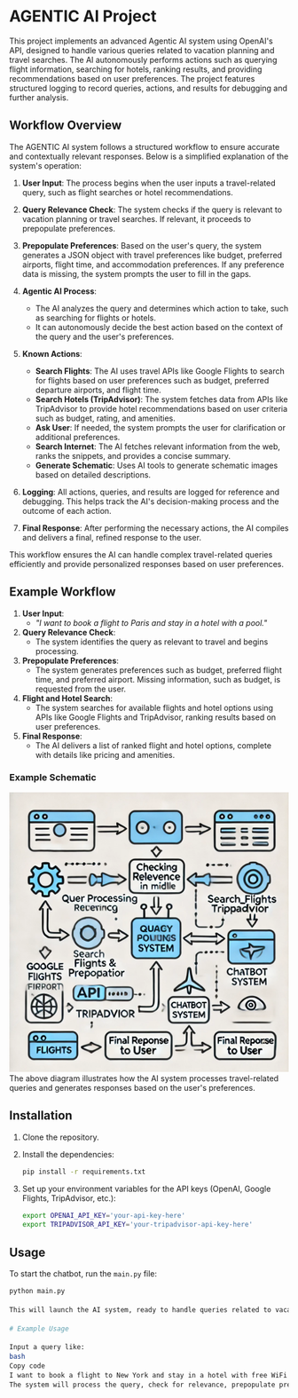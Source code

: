 
# AGENTIC AI Project

This project implements an advanced Agentic AI system using OpenAI's API, designed to handle various queries related to vacation planning and travel searches. The AI autonomously performs actions such as querying flight information, searching for hotels, ranking results, and providing recommendations based on user preferences. The project features structured logging to record queries, actions, and results for debugging and further analysis.

## Workflow Overview

The AGENTIC AI system follows a structured workflow to ensure accurate and contextually relevant responses. Below is a simplified explanation of the system's operation:

1. **User Input**: The process begins when the user inputs a travel-related query, such as flight searches or hotel recommendations.

2. **Query Relevance Check**: The system checks if the query is relevant to vacation planning or travel searches. If relevant, it proceeds to prepopulate preferences.

3. **Prepopulate Preferences**: Based on the user's query, the system generates a JSON object with travel preferences like budget, preferred airports, flight time, and accommodation preferences. If any preference data is missing, the system prompts the user to fill in the gaps.

4. **Agentic AI Process**: 
   - The AI analyzes the query and determines which action to take, such as searching for flights or hotels. 
   - It can autonomously decide the best action based on the context of the query and the user's preferences.

5. **Known Actions**:
   - **Search Flights**: The AI uses travel APIs like Google Flights to search for flights based on user preferences such as budget, preferred departure airports, and flight time.
   - **Search Hotels (TripAdvisor)**: The system fetches data from APIs like TripAdvisor to provide hotel recommendations based on user criteria such as budget, rating, and amenities.
   - **Ask User**: If needed, the system prompts the user for clarification or additional preferences.
   - **Search Internet**: The AI fetches relevant information from the web, ranks the snippets, and provides a concise summary.
   - **Generate Schematic**: Uses AI tools to generate schematic images based on detailed descriptions.

6. **Logging**: All actions, queries, and results are logged for reference and debugging. This helps track the AI's decision-making process and the outcome of each action.

7. **Final Response**: After performing the necessary actions, the AI compiles and delivers a final, refined response to the user.

This workflow ensures the AI can handle complex travel-related queries efficiently and provide personalized responses based on user preferences.

## Example Workflow

1. **User Input**: 
    - _"I want to book a flight to Paris and stay in a hotel with a pool."_
2. **Query Relevance Check**:
    - The system identifies the query as relevant to travel and begins processing.
3. **Prepopulate Preferences**:
    - The system generates preferences such as budget, preferred flight time, and preferred airport. Missing information, such as budget, is requested from the user.
4. **Flight and Hotel Search**:
    - The system searches for available flights and hotel options using APIs like Google Flights and TripAdvisor, ranking results based on user preferences.
5. **Final Response**:
    - The AI delivers a list of ranked flight and hotel options, complete with details like pricing and amenities.

### Example Schematic

![Simplified Schematic](./images/AGENT.webp)
The above diagram illustrates how the AI system processes travel-related queries and generates responses based on the user's preferences.

## Installation

1. Clone the repository.
2. Install the dependencies:

    ```bash
    pip install -r requirements.txt
    ```

3. Set up your environment variables for the API keys (OpenAI, Google Flights, TripAdvisor, etc.):

    ```bash
    export OPENAI_API_KEY='your-api-key-here'
    export TRIPADVISOR_API_KEY='your-tripadvisor-api-key-here'
    ```

## Usage

To start the chatbot, run the `main.py` file:

```bash
python main.py

This will launch the AI system, ready to handle queries related to vacation planning and flight/hotel searches.

# Example Usage

Input a query like:
bash
Copy code
I want to book a flight to New York and stay in a hotel with free WiFi.
The system will process the query, check for relevance, prepopulate preferences, and fetch flight/hotel recommendations based on user preferences.
